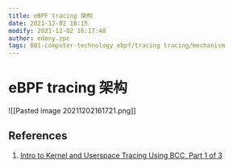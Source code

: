 ```yaml
---
title: eBPF tracing 架构
date: 2021-12-02 16:15
modify: 2021-12-02 16:17:48
author: edony.zpc
tags: 001-computer-technology ebpf/tracing tracing/mechanism
---
```



# eBPF tracing 架构
![[Pasted image 20211202161721.png]]

## References
1. [Intro to Kernel and Userspace Tracing Using BCC, Part 1 of 3](https://blogs.oracle.com/linux/post/intro-to-bcc-1)